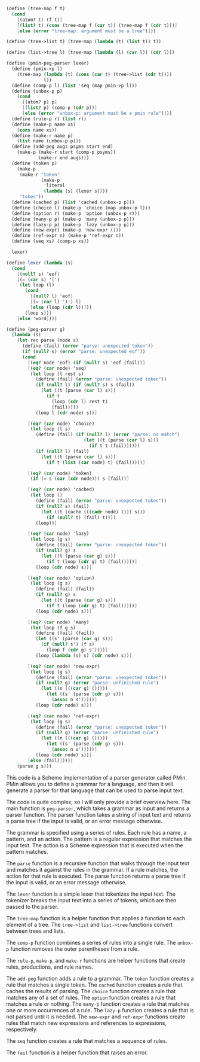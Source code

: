 ```scheme
(define (tree-map f t)
  (cond
    [(atom? t) (f t)]
    [(list? t) (cons (tree-map f (car t)) (tree-map f (cdr t)))]
    [else (error "tree-map: argument must be a tree")]))

(define (tree->list t) (tree-map (lambda (t) (list t)) t))

(define (list->tree l) (tree-map (lambda (l) (car l)) (cdr l)))

(define (pmin-peg-parser lexer)
  (define (pmin->p l)
    (tree-map (lambda (t) (cons (car t) (tree->list (cdr t))))
              l))
  (define (comp-p l) (list 'seq (map pmin->p l)))
  (define (unbox-p p)
    (cond
      [(atom? p) p]
      [(list? p) (comp-p (cdr p))]
      [else (error "unbox-p: argument must be a pmin rule")]))
  (define (rule-p r) (list r))
  (define (make-p name xs)
    (cons name xs))
  (define (make-r name p)
    (list name (unbox-p p)))
  (define (add-peg augs psyms start end)
    (make-p (make-r start (comp-p psyms))
            (make-r end augs)))
  (define (token p)
    (make-p
     (make-r "token"
             (make-p
              'literal
              (lambda (s) (lexer s))))
     "token"))
  (define (cached p) (list 'cached (unbox-p p)))
  (define (choice l) (make-p 'choice (map unbox-p l)))
  (define (option r) (make-p 'option (unbox-p r)))
  (define (many-p p) (make-p 'many (unbox-p p)))
  (define (lazy-p p) (make-p 'lazy (unbox-p p)))
  (define (new-expr) (make-p 'new-expr ()))
  (define (ref-expr n) (make-p 'ref-expr n))
  (define (seq xs) (comp-p xs))

  lexer)

(define lexer (lambda (s)
  (cond
    [(null? s) 'eof]
    [(= (car s) '(')
     (let loop (l)
       (cond
         [(null? l) 'eof]
         [(= (car l) ')') l]
         [else (loop (cdr l))]))
       (loop s))]
    [else 'word])))

(define (peg-parser g)
  (lambda (s)
    (let rec parse (node s)
      (define (fail) (error "parse: unexpected token"))
      (if (null? s) (error "parse: unexpected eof"))
      (cond
        [(eq? node 'eof) (if (null? s) 'eof (fail))]
        [(eq? (car node) 'seq)
         (let loop (l rest s)
           (define (fail) (error "parse: unexpected token"))
           (if (null? l) (if (null? s) s (fail))
             (let ((t (parse (car l) s)))
               (if t
                 (loop (cdr l) rest t)
                 (fail)))))
           (loop l (cdr node) s))]

        [(eq? (car node) 'choice)
         (let loop (l s)
           (define (fail) (if (null? l) (error "parse: no match")
                             (let ((t (parse (car l) s)))
                               (if t t (fail))))))
           (if (null? l) (fail)
             (let ((t (parse (car l) s)))
               (if t (list (car node) t) (fail)))))]

        [(eq? (car node) 'token)
         (if (= s (car (cdr node))) s (fail))]

        [(eq? (car node) 'cached)
         (let loop ()
           (define (fail) (error "parse: unexpected token"))
           (if (null? s) (fail)
             (let ((t (cache (((cadr node) ())) s)))
               (if (null? t) (fail) t))))
           (loop))]

        [(eq? (car node) 'lazy)
         (let loop (g s)
           (define (fail) (error "parse: unexpected token"))
           (if (null? g) s
             (let ((t (parse (car g) s)))
               (if t (loop (cdr g) t) (fail)))))]
           (loop (cdr node) s))]

        [(eq? (car node) 'option)
         (let loop (g s)
           (define (fail) (fail))
           (if (null? g) s
             (let ((t (parse (car g) s)))
               (if t (loop (cdr g) t) (fail)))))]
           (loop (cdr node) s))]

        [(eq? (car node) 'many)
         (let loop (f g s)
           (define (fail) (fail))
           (let ((s' (parse (car g) s)))
             (if (null? s') (f s)
               (loop f (cdr g) s'))))]
           (loop (lambda (s) s) (cdr node) s))]

        [(eq? (car node) 'new-expr)
         (let loop (g s)
           (define (fail) (error "parse: unexpected token"))
           (if (null? g) (error "parse: unfinished rule")
             (let ((n (((car g) ()))))
               (let ((s' (parse (cdr g) s)))
                 (assoc n s')))))]
           (loop (cdr node) s))]

        [(eq? (car node) 'ref-expr)
         (let loop (g s)
           (define (fail) (error "parse: unexpected token"))
           (if (null? g) (error "parse: unfinished rule")
             (let ((n (((car g) ()))))
               (let ((s' (parse (cdr g) s)))
                 (assoc n s')))))]
           (loop (cdr node) s))]
        [else (fail)]))))
    (parse g s)))

```

This code is a Scheme implementation of a parser generator called PMin. PMin allows you to define a grammar for a language, and then it will generate a parser for that language that can be used to parse input text.

The code is quite complex, so I will only provide a brief overview here. The main function is `peg-parser`, which takes a grammar as input and returns a parser function. The parser function takes a string of input text and returns a parse tree if the input is valid, or an error message otherwise.

The grammar is specified using a series of rules. Each rule has a name, a pattern, and an action. The pattern is a regular expression that matches the input text. The action is a Scheme expression that is executed when the pattern matches.

The `parse` function is a recursive function that walks through the input text and matches it against the rules in the grammar. If a rule matches, the action for that rule is executed. The parse function returns a parse tree if the input is valid, or an error message otherwise.

The `lexer` function is a simple lexer that tokenizes the input text. The tokenizer breaks the input text into a series of tokens, which are then passed to the parser.

The `tree-map` function is a helper function that applies a function to each element of a tree. The `tree->list` and `list->tree` functions convert between trees and lists.

The `comp-p` function combines a series of rules into a single rule. The `unbox-p` function removes the outer parentheses from a rule.

The `rule-p`, `make-p`, and `make-r` functions are helper functions that create rules, productions, and rule names.

The `add-peg` function adds a rule to a grammar. The `token` function creates a rule that matches a single token. The `cached` function creates a rule that caches the results of parsing. The `choice` function creates a rule that matches any of a set of rules. The `option` function creates a rule that matches a rule or nothing. The `many-p` function creates a rule that matches one or more occurrences of a rule. The `lazy-p` function creates a rule that is not parsed until it is needed. The `new-expr` and `ref-expr` functions create rules that match new expressions and references to expressions, respectively.

The `seq` function creates a rule that matches a sequence of rules.

The `fail` function is a helper function that raises an error.